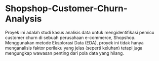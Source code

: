 # Shopshop-Customer-Churn-Analysis
Proyek ini adalah studi kasus analisis data untuk mengidentifikasi pemicu customer churn di sebuah perusahaan e-commerce, Shopshop.  Menggunakan metode Eksplorasi Data (EDA), proyek ini tidak hanya menganalisis faktor perilaku yang jelas (seperti keluhan) tetapi juga mengungkap wawasan penting dari pola data yang hilang.
